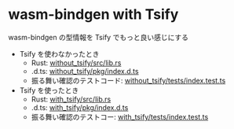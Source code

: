 # wasm-bindgen with Tsify

wasm-bindgen の型情報を Tsify でもっと良い感じにする

- Tsify を使わなかったとき
  - Rust: [without_tsify/src/lib.rs](https://github.com/todays-mitsui/wasm-bindgen-with-tsify/blob/master/without_tsify/src/lib.rs)
  - .d.ts: [without_tsify/pkg/index.d.ts](https://github.com/todays-mitsui/wasm-bindgen-with-tsify/blob/master/without_tsify/pkg/index.d.ts)
  - 振る舞い確認のテストコード: [without_tsify/tests/index.test.ts](https://github.com/todays-mitsui/wasm-bindgen-with-tsify/blob/master/without_tsify/tests/index.test.ts)
- Tsify を使ったとき
  - Rust: [with_tsify/src/lib.rs](https://github.com/todays-mitsui/wasm-bindgen-with-tsify/blob/master/with_tsify/src/lib.rs)
  - .d.ts: [with_tsify/pkg/index.d.ts](https://github.com/todays-mitsui/wasm-bindgen-with-tsify/blob/master/with_tsify/pkg/index.d.ts)
  - 振る舞い確認のテストコー: [with_tsify/tests/index.test.ts](https://github.com/todays-mitsui/wasm-bindgen-with-tsify/blob/master/with_tsify/tests/index.test.ts)
